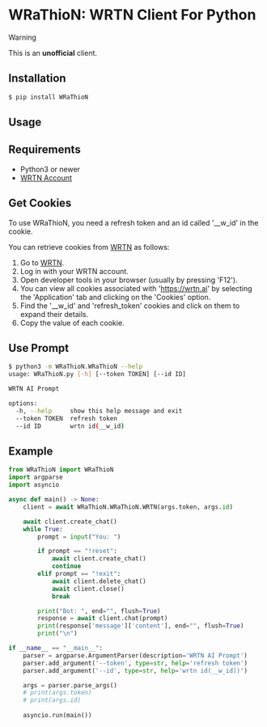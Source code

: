 # WRaThioN: WRTN Client For Python

> [!WARNING]
> This is an **unofficial** client.

## Installation

```bash
$ pip install WRaThioN
```

## Usage

## Requirements
- Python3 or newer
- [WRTN Account](https://wrtn.ai)

## Get Cookies

To use WRaThioN, you need a refresh token and an id called '__w_id' in the cookie.

You can retrieve cookies from [WRTN](https://wrtn.ai) as follows:
1. Go to [WRTN](https://wrtn.ai).
1. Log in with your WRTN account.
1. Open developer tools in your browser (usually by pressing 'F12').
1. You can view all cookies associated with 'https://wrtn.ai' by selecting the 'Application' tab and clicking on the 'Cookies' option.
1. Find the '__w_id' and 'refresh_token' cookies and click on them to expand their details.
1. Copy the value of each cookie.

## Use Prompt

```bash
$ python3 -m WRaThioN.WRaThioN --help
usage: WRaThioN.py [-h] [--token TOKEN] [--id ID]

WRTN AI Prompt

options:
  -h, --help     show this help message and exit
  --token TOKEN  refresh token
  --id ID        wrtn id(__w_id)
```

## Example

```python
from WRaThioN import WRaThioN
import argparse
import asyncio

async def main() -> None:
    client = await WRaThioN.WRaThioN.WRTN(args.token, args.id)

    await client.create_chat()
    while True:
        prompt = input("You: ")

        if prompt == "!reset":
            await client.create_chat()
            continue
        elif prompt == "!exit":
            await client.delete_chat()
            await client.close()
            break

        print("Bot: ", end="", flush=True)
        response = await client.chat(prompt)
        print(response['message']['content'], end="", flush=True)
        print("\n")

if __name__ == "__main__":
    parser = argparse.ArgumentParser(description='WRTN AI Prompt')
    parser.add_argument('--token', type=str, help='refresh token')
    parser.add_argument('--id', type=str, help='wrtn id(__w_id))')

    args = parser.parse_args()
    # print(args.token)
    # print(args.id)
    
    asyncio.run(main())
```


